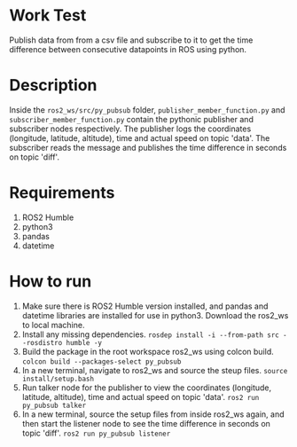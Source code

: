 # Work Test
Publish data from from a csv file and subscribe to it to get the time difference between consecutive datapoints in ROS using python.

# Description
Inside the ```ros2_ws/src/py_pubsub``` folder, ```publisher_member_function.py``` and ```subscriber_member_function.py``` contain the pythonic publisher and subscriber nodes respectively. The publisher logs the coordinates (longitude, latitude, altitude), time and actual speed on topic 'data'. The subscriber reads the message and publishes the time difference in seconds on topic 'diff'. 

# Requirements
1) ROS2 Humble
2) python3
3) pandas
4) datetime

# How to run
1) Make sure there is ROS2 Humble version installed, and pandas and datetime libraries are installed for use in python3. Download the ros2_ws to local machine.
2) Install any missing dependencies.
   ```rosdep install -i --from-path src --rosdistro humble -y```
3) Build the package in the root workspace ros2_ws using colcon build.
   ```colcon build --packages-select py_pubsub```
4) In a new terminal, navigate to ros2_ws and source the steup files.
   ```source install/setup.bash```
5) Run talker node for the publisher to view the coordinates (longitude, latitude, altitude), time and actual speed on topic 'data'.
   ```ros2 run py_pubsub talker```
6) In a new terminal, source the setup files from inside ros2_ws again, and then start the listener node to see the time difference in seconds on topic 'diff'.
   ```ros2 run py_pubsub listener```
